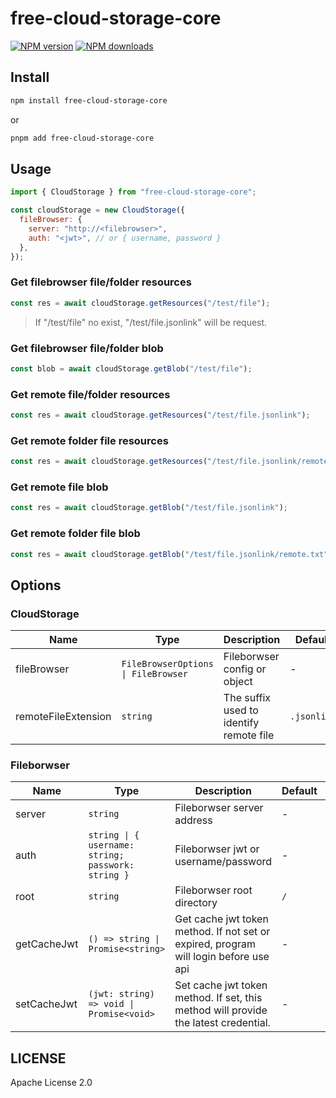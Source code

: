 # free-cloud-storage-core

[![NPM version](https://img.shields.io/npm/v/free-cloud-storage-core.svg?style=flat)](https://npmjs.com/package/free-cloud-storage-core)
[![NPM downloads](http://img.shields.io/npm/dm/free-cloud-storage-core.svg?style=flat)](https://npmjs.com/package/free-cloud-storage-core)

## Install

```bash
npm install free-cloud-storage-core
```

or

```bash
pnpm add free-cloud-storage-core
```

## Usage

```js
import { CloudStorage } from "free-cloud-storage-core";

const cloudStorage = new CloudStorage({
  fileBrowser: {
    server: "http://<filebrowser>",
    auth: "<jwt>", // or { username, password }
  },
});
```

### Get filebrowser file/folder resources

```js
const res = await cloudStorage.getResources("/test/file");
```

> If "/test/file" no exist, "/test/file.jsonlink" will be request.

### Get filebrowser file/folder blob

```js
const blob = await cloudStorage.getBlob("/test/file");
```

### Get remote file/folder resources

```js
const res = await cloudStorage.getResources("/test/file.jsonlink");
```

### Get remote folder file resources

```js
const res = await cloudStorage.getResources("/test/file.jsonlink/remote");
```

### Get remote file blob

```js
const res = await cloudStorage.getBlob("/test/file.jsonlink");
```

### Get remote folder file blob

```js
const res = await cloudStorage.getBlob("/test/file.jsonlink/remote.txt");
```

## Options

### CloudStorage

| Name                | Type                                | Description                             | Default     | Required |
| ------------------- | ----------------------------------- | --------------------------------------- | ----------- | -------- |
| fileBrowser         | `FileBrowserOptions \| FileBrowser` | Fileborwser config or object            | -           | ✅       |
| remoteFileExtension | `string`                            | The suffix used to identify remote file | `.jsonlink` | -        |

### Fileborwser

| Name        | Type                                               | Description                                                                          | Default | Required |
| ----------- | -------------------------------------------------- | ------------------------------------------------------------------------------------ | ------- | -------- |
| server      | `string`                                           | Fileborwser server address                                                           | -       | ✅       |
| auth        | `string \| { username: string; passwork: string }` | Fileborwser jwt or username/password                                                 | -       | ✅       |
| root        | `string`                                           | Fileborwser root directory                                                           | `/`     | -        |
| getCacheJwt | `() => string \| Promise<string>`                  | Get cache jwt token method. If not set or expired, program will login before use api | -       | -        |
| setCacheJwt | `(jwt: string) => void \| Promise<void>`           | Set cache jwt token method. If set, this method will provide the latest credential.  | -       | -        |

## LICENSE

Apache License 2.0
